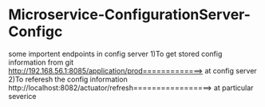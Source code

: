 # Microservice-ConfigurationServer-Configc
some importent endpoints in config server
1)To get stored config information from git 
http://192.168.56.1:8085/application/prod=============> at config server
2)To referesh the config information
http://localhost:8082/actuator/refresh=================> at particular severice
